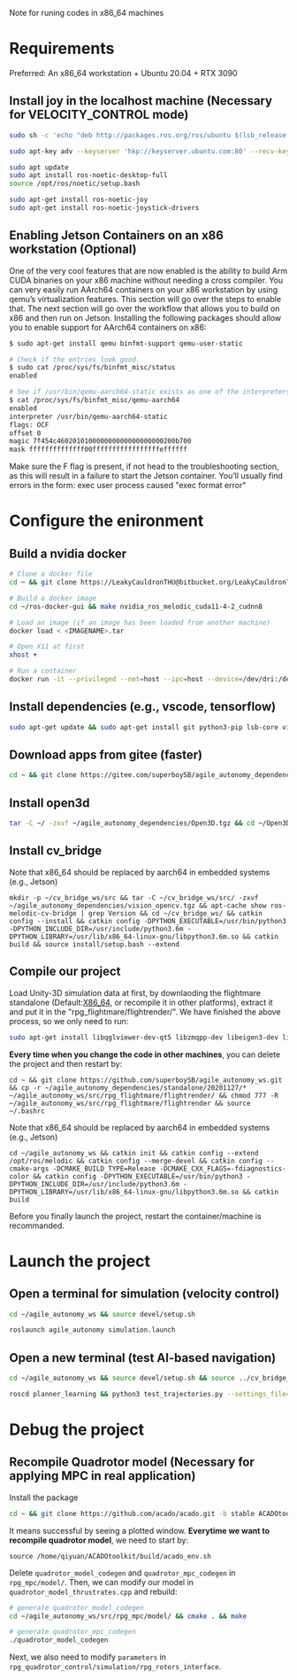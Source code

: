 Note for runing codes in x86_64 machines

# Requirements
Preferred: An x86_64 workstation + Ubuntu 20.04 + RTX 3090

## Install joy in the **localhost** machine (Necessary for VELOCITY_CONTROL mode)
```sh
sudo sh -c 'echo "deb http://packages.ros.org/ros/ubuntu $(lsb_release -sc) main" > /etc/apt/sources.list.d/ros-latest.list'

sudo apt-key adv --keyserver 'hkp://keyserver.ubuntu.com:80' --recv-key C1CF6E31E6BADE8868B172B4F42ED6FBAB17C654

sudo apt update
sudo apt install ros-noetic-desktop-full
source /opt/ros/noetic/setup.bash

sudo apt-get install ros-noetic-joy
sudo apt-get install ros-noetic-joystick-drivers
```

## Enabling Jetson Containers on an x86 workstation (Optional)
One of the very cool features that are now enabled is the ability to build Arm CUDA binaries on your x86 machine without needing a cross compiler. You can very easily run AArch64 containers on your x86 workstation by using qemu’s virtualization features. This section will go over the steps to enable that. The next section will go over the workflow that allows you to build on x86 and then run on Jetson. Installing the following packages should allow you to enable support for AArch64 containers on x86:
```sh
$ sudo apt-get install qemu binfmt-support qemu-user-static

# Check if the entries look good.
$ sudo cat /proc/sys/fs/binfmt_misc/status
enabled

# See if /usr/bin/qemu-aarch64-static exists as one of the interpreters.
$ cat /proc/sys/fs/binfmt_misc/qemu-aarch64
enabled
interpreter /usr/bin/qemu-aarch64-static
flags: OCF
offset 0
magic 7f454c460201010000000000000000000200b700
mask ffffffffffffff00fffffffffffffffffeffffff
```
Make sure the F flag is present, if not head to the troubleshooting section, as this will result in a failure to start the Jetson container. You’ll usually find errors in the form: exec user process caused "exec format error"

# Configure the enironment
##  Build a nvidia docker
```sh
# Clone a docker file
cd ~ && git clone https://LeakyCauldronTHU@bitbucket.org/LeakyCauldronTHU/ros-docker-gui.git

# Build a docker image
cd ~/ros-docker-gui && make nvidia_ros_melodic_cuda11-4-2_cudnn8

# Load an image (if an image has been loaded from another machine)
docker load < <IMAGENAME>.tar

# Open X11 at first
xhost +

# Run a container
docker run -it --privileged --net=host --ipc=host --device=/dev/dri:/dev/dri -v /tmp/.X11-unix:/tmp/.X11-unix -e DISPLAY=$DISPLAY -e ROS_IP=127.0.0.1 --gpus all --name debug ros/melodic:v1 /bin/bash
```

## Install dependencies (e.g., vscode, tensorflow)
```sh
sudo apt-get update && sudo apt-get install git python3-pip lsb-core vim gedit locate python-catkin-tools wget desktop-file-utils python3-empy python3-vcstool gcc g++ cmake git gnuplot doxygen graphviz software-properties-common apt-transport-https curl -y && curl -sSL https://packages.microsoft.com/keys/microsoft.asc | sudo apt-key add - && sudo add-apt-repository "deb [arch=amd64] https://packages.microsoft.com/repos/vscode stable main" && sudo apt update && sudo apt install code -y && sudo add-apt-repository ppa:ubuntu-toolchain-r/test -y && sudo apt upgrade libstdc++6 -y && pip3 install -U pip -i https://pypi.tuna.tsinghua.edu.cn/simple && pip3 install tensorflow-gpu==2.5 rospkg==1.2.3 pyquaternion open3d opencv-python catkin_pkg vcstool aiohttp -i https://pypi.tuna.tsinghua.edu.cn/simple
```

## Download apps from gitee (faster)
```sh
cd ~ && git clone https://gitee.com/superboySB/agile_autonomy_dependencies.git && tar -C ~/agile_autonomy_dependencies/ -zxvf ~/agile_autonomy_dependencies/standalone.tgz
```

## Install open3d
```sh
tar -C ~/ -zxvf ~/agile_autonomy_dependencies/Open3D.tgz && cd ~/Open3D/ && util/scripts/install-deps-ubuntu.sh assume-yes && mkdir build && cd build && cmake -DBUILD_SHARED_LIBS=ON .. && make -j16 && sudo make install
```

## Install cv_bridge
Note that x86_64 should be replaced by aarch64 in embedded systems (e.g., Jetson)
```
mkdir -p ~/cv_bridge_ws/src && tar -C ~/cv_bridge_ws/src/ -zxvf ~/agile_autonomy_dependencies/vision_opencv.tgz && apt-cache show ros-melodic-cv-bridge | grep Version && cd ~/cv_bridge_ws/ && catkin config --install && catkin config -DPYTHON_EXECUTABLE=/usr/bin/python3 -DPYTHON_INCLUDE_DIR=/usr/include/python3.6m -DPYTHON_LIBRARY=/usr/lib/x86_64-linux-gnu/libpython3.6m.so && catkin build && source install/setup.bash --extend
```

## Compile our project
Load Unity-3D simulation data at first, by downlaoding the flightmare standalone (Default:[X86_64](https://zenodo.org/record/5517791/files/standalone.tar?download=1), or recompile it in other platforms), extract it and put it in the "rpg_flightmare/flightrender/". We have finished the above process, so we only need to run:
```sh
sudo apt-get install libqglviewer-dev-qt5 libzmqpp-dev libeigen3-dev libglfw3-dev libglm-dev libvulkan1 vulkan-utils gdb ros-melodic-octomap-msgs libsdl-image1.2-dev libsdl-dev ros-melodic-octomap ros-melodic-octomap-mapping ros-melodic-octomap-msgs libgoogle-glog-dev -y && echo 'export RPGQ_PARAM_DIR=~/agile_autonomy_ws/src/rpg_flightmare' >> ~/.bashrc
```
**Every time when you change the code in other machines**, you can delete the project and then restart by:
```
cd ~ && git clone https://github.com/superboySB/agile_autonomy_ws.git && cp -r ~/agile_autonomy_dependencies/standalone/20201127/* ~/agile_autonomy_ws/src/rpg_flightmare/flightrender/ && chmod 777 -R ~/agile_autonomy_ws/src/rpg_flightmare/flightrender && source ~/.bashrc
```
Note that x86_64 should be replaced by aarch64 in embedded systems (e.g., Jetson)
```
cd ~/agile_autonomy_ws && catkin init && catkin config --extend /opt/ros/melodic && catkin config --merge-devel && catkin config --cmake-args -DCMAKE_BUILD_TYPE=Release -DCMAKE_CXX_FLAGS=-fdiagnostics-color && catkin config -DPYTHON_EXECUTABLE=/usr/bin/python3 -DPYTHON_INCLUDE_DIR=/usr/include/python3.6m -DPYTHON_LIBRARY=/usr/lib/x86_64-linux-gnu/libpython3.6m.so && catkin build
```
Before you finally launch the project, restart the container/machine is recommanded. 

# Launch the project
## Open a terminal for simulation (velocity control)
```sh
cd ~/agile_autonomy_ws && source devel/setup.sh

roslaunch agile_autonomy simulation.launch
```

## Open a new terminal (test AI-based navigation)
```sh
cd ~/agile_autonomy_ws && source devel/setup.sh && source ../cv_bridge_ws/install/setup.sh --extend

roscd planner_learning && python3 test_trajectories.py --settings_file=config/test_settings.yaml
```

# Debug the project
## Recompile Quadrotor model (Necessary for applying MPC in real application)
Install the package
```sh
cd ~ && git clone https://github.com/acado/acado.git -b stable ACADOtoolkit && cd ~/ACADOtoolkit && mkdir build && cd build && cmake .. && make && cd .. && cd examples/getting_started && ./simple_ocp
```
It means successful by seeing a plotted window. **Everytime we want to recompile quadrotor model**, we need to start by:
```
source /home/qiyuan/ACADOtoolkit/build/acado_env.sh
```
Delete `quadrotor_model_codegen` and `quadrotor_mpc_codegen` in `rpg_mpc/model/`. Then, we can modify our model in `quadrotor_model_thrustrates.cpp` and rebuild:
```sh
# generate quadrotor_model_codegen
cd ~/agile_autonomy_ws/src/rpg_mpc/model/ && cmake . && make

# generate quadrotor_mpc_codegen
./quadrotor_model_codegen
```
Next, we also need to modify `parameters` in `rpg_quadrotor_control/simulation/rpg_rotors_interface`.
